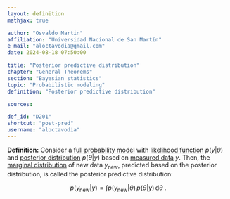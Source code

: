 ```yaml
---
layout: definition
mathjax: true

author: "Osvaldo Martin"
affiliation: "Universidad Nacional de San Martín"
e_mail: "aloctavodia@gmail.com"
date: 2024-08-18 07:50:00

title: "Posterior predictive distribution"
chapter: "General Theorems"
section: "Bayesian statistics"
topic: "Probabilistic modeling"
definition: "Posterior predictive distribution"

sources:

def_id: "D201"
shortcut: "post-pred"
username: "aloctavodia"
---
```



**Definition:** Consider a [full probability model](/D/fpm) with [likelihood function](/D/lf) $p(y \vert \theta)$ and [posterior distribution](/D/post) $p(\theta \vert y)$ based on [measured data](/D/data) $y$. Then, the [marginal distribution](/D/dist-marg) of new data $y_{\mathrm{new}}$, predicted based on the posterior distribution, is called the posterior predictive distribution:

$$ \label{eq:post-pred}
p(y_{\mathrm{new}} \vert y) = \int p(y_{\mathrm{new}} \vert \theta) \, p(\theta \vert y) \, \mathrm{d}\theta \; .
$$